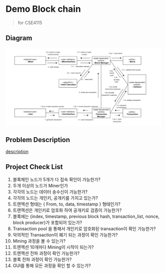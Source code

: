 # Demo Block chain

>for CSE4115

## Diagram
![Diagram](./diagram.png)


## Problem Description
[description](./Description.md)

## Project Check List

1.	블록체인 노드가 5개가 다 접속 확인이 가능한가?  
2.	두개 이상의 노드가 Miner인가  
3.	각각의 노드는 데이터 송수신이 가능한가?  
4.	각각의 노드는 개인키, 공개키를 가지고 있는가?  
5.	트랜잭션 형태는 { From, to, data, timestamp } 형태인가?  
6.	트랜잭션은 개인키로 암호화 하여 공개키로 검증이 가능한가?  
7.	블록에는 {index, timestamp, previous block hash, transaction_list, nonce, block producer}가 포함되어 있는가?  
8.	Transaction pool 을 통해서 개인키로 암호화된 transaction이 확인 가능한가?  
9.	악의적인 Transaction이 폐기 되는 과정이 확인 가능한가?  
10.	Mining 과정을 볼 수 있는가?  
11.	트랜잭션 10개마다 Mining이 시작이 되는가?  
12.	트랜잭션 전파 과정이 확인 가능한가?  
13.	블록 전파 과정이 확인 가능한가?  
14.	GUI를 통해 모든 과정을 확인 할 수 있는가?  
